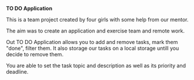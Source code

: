 **TO DO Application**



This is a team project created by four girls with some help from our mentor.



The aim was to create an application and exercise team and remote work.



Out TO DO Application allows you to add and remove tasks, mark them "done", filter them. It also storage our tasks on a local storage untill you decide to remove them.



You are able to set the task topic and description as well as its priority and deadline.